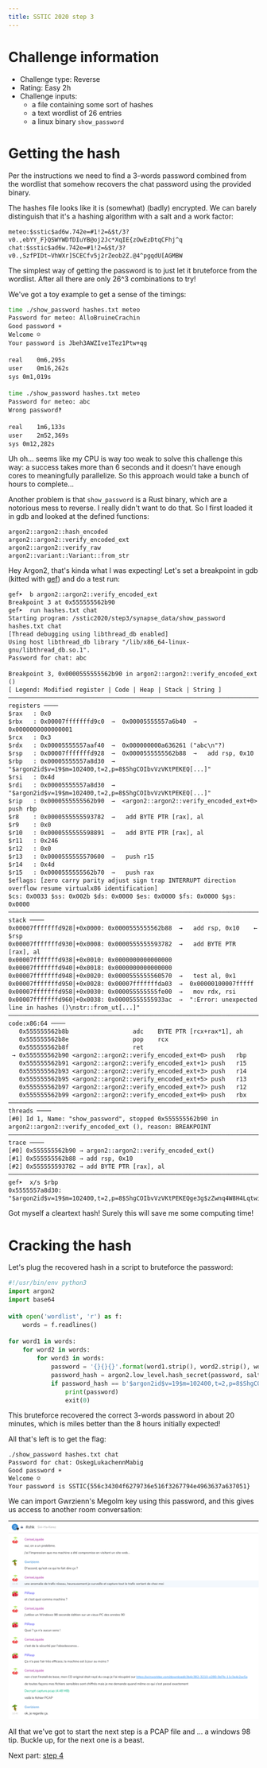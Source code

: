 ```yaml
---
title: SSTIC 2020 step 3
---
```


Challenge information
=====================

* Challenge type: Reverse
* Rating: Easy    2h
* Challenge inputs:
    * a file containing some sort of hashes
    * a text wordlist of 26 entries
    * a linux binary ```show_password```


Getting the hash
================

Per the instructions we need to find a 3-words password combined from the wordlist that somehow recovers the chat password using the provided binary.

The hashes file looks like it is (somewhat) (badly) encrypted. We can barely distinguish that it's a hashing algorithm with a salt and a work factor:
```
meteo:$sstic$ad6w.742e=#1!2=&$t/3?v0.,ebYY_F}QSWYWDfDIuYB@oj2Jc*XqIE{zOwEzDtqCFhj^q
chat:$sstic$ad6w.742e=#1!2=&$t/3?v0.,SzfPIDt~VhWXr]SCECfv5j2rZeob2Z.@4^pgqdU[AGMBW
```

The simplest way of getting the password is to just let it bruteforce from the wordlist. After all there are only 26^3 combinations to try!

We've got a toy example to get a sense of the timings:
```bash
time ./show_password hashes.txt meteo
Password for meteo: AlloBruineCrachin
Good password ☀
Welcome ☺
Your password is Jbeh3AWZIve1Tez1Ptw+qg

real	0m6,295s
user	0m16,262s
sys	0m1,019s

time ./show_password hashes.txt meteo
Password for meteo: abc
Wrong password‽

real	1m6,133s
user	2m52,369s
sys	0m12,282s
```

Uh oh... seems like my CPU is way too weak to solve this challenge this way: a success takes more than 6 seconds and it doesn't have enough cores to meaningfully parallelize. So this approach would take a bunch of hours to complete...

Another problem is that ```show_password``` is a Rust binary, which are a notorious mess to reverse. I really didn't want to do that. So I first loaded it in gdb and looked at the defined functions:
```
argon2::argon2::hash_encoded
argon2::argon2::verify_encoded_ext
argon2::argon2::verify_raw
argon2::variant::Variant::from_str
```

Hey Argon2, that's kinda what I was expecting! Let's set a breakpoint in gdb (kitted with [gef](https://github.com/hugsy/gef)) and do a test run:
```
gef➤  b argon2::argon2::verify_encoded_ext
Breakpoint 3 at 0x555555562b90
gef➤  run hashes.txt chat
Starting program: /sstic2020/step3/synapse_data/show_password hashes.txt chat
[Thread debugging using libthread_db enabled]
Using host libthread_db library "/lib/x86_64-linux-gnu/libthread_db.so.1".
Password for chat: abc

Breakpoint 3, 0x0000555555562b90 in argon2::argon2::verify_encoded_ext ()
[ Legend: Modified register | Code | Heap | Stack | String ]
────────────────────────────────────────────────────────────────────────────────────────────────────────────────────────────────────────────────────────────────────────────────────────────── registers ────
$rax   : 0x0               
$rbx   : 0x00007fffffffd9c0  →  0x00005555557a6b40  →  0x0000000000000001
$rcx   : 0x3               
$rdx   : 0x00005555557aaf40  →  0x000000000a636261 ("abc\n"?)
$rsp   : 0x00007fffffffd928  →  0x0000555555562b88  →   add rsp, 0x10
$rbp   : 0x00005555557a8d30  →  "$argon2id$v=19$m=102400,t=2,p=8$ShgCOIbvVzVKtPEKEQ[...]"
$rsi   : 0x4d              
$rdi   : 0x00005555557a8d30  →  "$argon2id$v=19$m=102400,t=2,p=8$ShgCOIbvVzVKtPEKEQ[...]"
$rip   : 0x0000555555562b90  →  <argon2::argon2::verify_encoded_ext+0> push rbp
$r8    : 0x0000555555593782  →   add BYTE PTR [rax], al
$r9    : 0x0               
$r10   : 0x0000555555598891  →   add BYTE PTR [rax], al
$r11   : 0x246             
$r12   : 0x0               
$r13   : 0x0000555555570600  →   push r15
$r14   : 0x4d              
$r15   : 0x0000555555562b70  →   push rax
$eflags: [zero carry parity adjust sign trap INTERRUPT direction overflow resume virtualx86 identification]
$cs: 0x0033 $ss: 0x002b $ds: 0x0000 $es: 0x0000 $fs: 0x0000 $gs: 0x0000 
────────────────────────────────────────────────────────────────────────────────────────────────────────────────────────────────────────────────────────────────────────────────────────────────── stack ────
0x00007fffffffd928│+0x0000: 0x0000555555562b88  →   add rsp, 0x10	 ← $rsp
0x00007fffffffd930│+0x0008: 0x0000555555593782  →   add BYTE PTR [rax], al
0x00007fffffffd938│+0x0010: 0x0000000000000000
0x00007fffffffd940│+0x0018: 0x0000000000000000
0x00007fffffffd948│+0x0020: 0x0000555555560570  →   test al, 0x1
0x00007fffffffd950│+0x0028: 0x00007fffffffda03  →  0x00000100007fffff
0x00007fffffffd958│+0x0030: 0x000055555555fe00  →   mov rdx, rsi
0x00007fffffffd960│+0x0038: 0x00005555555933ac  →  ":Error: unexpected line in hashes ()\nstr::from_ut[...]"
──────────────────────────────────────────────────────────────────────────────────────────────────────────────────────────────────────────────────────────────────────────────────────────── code:x86:64 ────
   0x555555562b8b                  adc    BYTE PTR [rcx+rax*1], ah
   0x555555562b8e                  pop    rcx
   0x555555562b8f                  ret    
 → 0x555555562b90 <argon2::argon2::verify_encoded_ext+0> push   rbp
   0x555555562b91 <argon2::argon2::verify_encoded_ext+1> push   r15
   0x555555562b93 <argon2::argon2::verify_encoded_ext+3> push   r14
   0x555555562b95 <argon2::argon2::verify_encoded_ext+5> push   r13
   0x555555562b97 <argon2::argon2::verify_encoded_ext+7> push   r12
   0x555555562b99 <argon2::argon2::verify_encoded_ext+9> push   rbx
──────────────────────────────────────────────────────────────────────────────────────────────────────────────────────────────────────────────────────────────────────────────────────────────── threads ────
[#0] Id 1, Name: "show_password", stopped 0x555555562b90 in argon2::argon2::verify_encoded_ext (), reason: BREAKPOINT
────────────────────────────────────────────────────────────────────────────────────────────────────────────────────────────────────────────────────────────────────────────────────────────────── trace ────
[#0] 0x555555562b90 → argon2::argon2::verify_encoded_ext()
[#1] 0x555555562b88 → add rsp, 0x10
[#2] 0x555555593782 → add BYTE PTR [rax], al
─────────────────────────────────────────────────────────────────────────────────────────────────────────────────────────────────────────────────────────────────────────────────────────────────────────────
gef➤  x/s $rbp
0x5555557a8d30:	"$argon2id$v=19$m=102400,t=2,p=8$ShgCOIbvVzVKtPEKEQge3g$zZwnq4W8H4LqtwiCSAULQQ"
```

Got myself a cleartext hash! Surely this will save me some computing time!


Cracking the hash
=================

Let's plug the recovered hash in a script to bruteforce the password:
```python
#!/usr/bin/env python3
import argon2
import base64

with open('wordlist', 'r') as f:
    words = f.readlines()

for word1 in words:
    for word2 in words:
        for word3 in words:
            password = '{}{}{}'.format(word1.strip(), word2.strip(), word3.strip()).encode('utf-8')
            password_hash = argon2.low_level.hash_secret(password, salt=base64.b64decode('ShgCOIbvVzVKtPEKEQge3g=='), time_cost=2, memory_cost=102400, parallelism=8, hash_len=16, type=argon2.low_level.Type.ID, version=19)
            if password_hash == b'$argon2id$v=19$m=102400,t=2,p=8$ShgCOIbvVzVKtPEKEQge3g$zZwnq4W8H4LqtwiCSAULQQ':
                print(password)
                exit(0)
```

This bruteforce recovered the correct 3-words password in about 20 minutes, which is miles better than the 8 hours initially expected!

All that's left is to get the flag:
```
./show_password hashes.txt chat
Password for chat: OskegLukachennMabig
Good password ☀
Welcome ☺
Your password is SSTIC{556c34304f6279736e516f3267794e4963637a637051}
```

We can import Gwrzienn's Megolm key using this password, and this gives us access to another room conversation:

![a](./step3_svh_room.png)

All that we've got to start the next step is a PCAP file and ... a windows 98 tip. Buckle up, for the next one is a beast.

Next part: [step 4](./step4)
